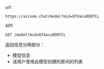 
url:

    https://airoom.chat/model?mid=87Xacu8D07CL

API:

    GET /model?mid=87Xacu8D07CL

返回信息分两部分：

- 模型信息
- 该用户使用此模型创建的房间的列表



